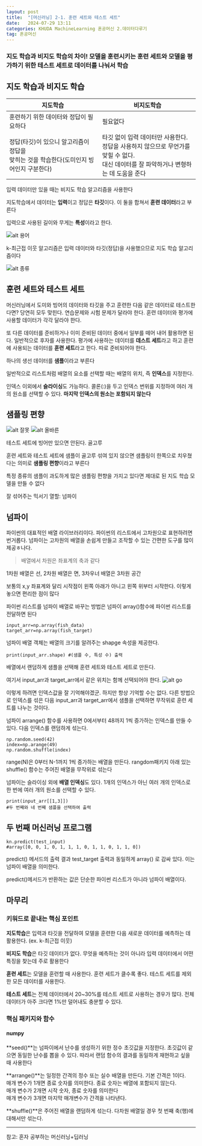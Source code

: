```yaml
---
layout: post
title:  "[머신러닝] 2-1. 훈련 세트와 테스트 세트"
date:   2024-07-29 13:11
categories: KHUDA MachineLearning 혼공머신 2.데이터다루기
tag: 혼공머신
---
```



### 지도 학습과 비지도 학습의 차이! 모델을 훈련시키는 훈련 세트와 모델을 평가하기 위한 테스트 세트로 데이터를 나눠서 학습

## 지도 학습과 비지도 학습

|지도학습|비지도학습|
|------|---|
|훈련하기 위한 데이터와 정답이 필요하다|필요없다|
|정답(타깃)이 있으니 알고리즘이 정답을 <br> 맞히는 것을 학습한다(도미인지 빙어인지 구분한다)|타깃 없이 입력 데이터만 사용한다. <br> 정답을 사용하지 않으므로 무언가를 맞힐 수 없다. <br> 대신 데이터를 잘 파악하거나 변형하는 데 도움을 준다|

입력 데이터만 있을 때는 비지도 학습 알고리즘을 사용한다


지도학습에서 데이터는 **입력**이고 정답은 **타깃**이다. 이 둘을 합쳐서 **훈련 데이터**라고 부른다

입력으로 사용된 길이와 무게는 **특성**이라고 한다.

![alt 용어](/assets/img/2.1용어.png)


k-최근접 이웃 알고리즘은 입력 데이터와 타깃(정답)을 사용했으므로 지도 학습 알고리즘이다

![alt 종류](/assets/img/2.1종류.png)

## 훈련 세트와 테스트 세트
머신러닝에서 도미와 빙어의 데이터와 타깃을 주고 훈련한 다음 같은 데이터로 테스트한다면? 당연히 모두 맞힌다. 연습문제와 시험 문제가 달라야 한다. 훈련 데이터와 평가에 사용할 데이터가 각각 달라야 한다. 

또 다른 데이터를 준비하거나 이미 준비된 데이터 중에서 일부를 떼어 내어 활용하면 된다. 일반적으로 후자를 사용한다. 평가에 사용하는 데이터를 **데스트 세트**라고 하고 훈련에 사용되는 데이터를 **훈련 세트**라고 한다. 따로 준비되어야 한다.

하나의 생선 데이터를 **샘플**이라고 부른다

일반적으로 리스트처럼 배열의 요소를 선택할 때는 배열의 위치, 즉 **인덱스**를 지정한다. 

인덱스 이외에서 **슬라이싱**도 가능하다. 콜론(:)을 두고 인덱스 번위를 지정하여 여러 개의 원소를 선택할 수 있다. **마지막 인덱스의 원소는 포함되지 않는다**

## 샘플링 편향
![alt 잘못](/assets/img/2.1잘못된.png)
![alt 올바른](/assets/img/2.1올바른.png)

테스트 세트에 빙어만 있으면 안된다. 골고루

훈련 세트와 테스트 세트에 샘플이 골고루 섞여 있지 않으면 샘플링이 한쪽으로 치우쳤다는 의미로 **샘플링 편향**이라고 부른다

특정 종류의 샘플이 과도하게 많은 샘플링 편향을 가지고 있다면 제대로 된 지도 학습 모델을 만들 수 없다

잘 섞어주는 믹서기 열할: 넘파이

## 넘파이

파이썬의 대표적인 배열 라이브러리이다. 파이썬의 리스트에서 고차원으로 표현하려면 번거롭다. 넘파이는 고차원의 배열을 손쉽게 만들고 조작할 수 있는 간편한 도구를 많이 제공ㅎ나다. 
> 배열에서 차원은 좌표계의 축과 같다

1차원 배열은 선, 2차원 배열은 면, 3차우너 배열은 3차원 공간

보통의 x,y 좌표계와 달리 시작점이 왼쪽 아래가 아니고 왼쪽 위부터 시작한다. 이렇게 놓으면 편리한 점이 많다

파이썬 리스트를 넘파이 배열로 바꾸는 방법은 넘파이 array()함수에 파이썬 리스트를 전달하면 된다

```
input_arr=np.array(fish_data)
target_arr=np.array(fish_target)
```

넘파이 배열 객체는 배열의 크기를 알려주는 shapge 속성을 제공한다. 
```
print(input_arr.shape) #(샘플 수, 특성 수) 출력
```

배열에서 랜덤하게 샘플을 선택해 훈련 세트와 테스트 세트로 만든다. 

여기서 input_arr과 target_arr에서 같은 위치는 함께 선택되어야 한다. 
![alt go](/assets/img/2.1go.png)

이렇게 하려면 인덱스값을 잘 기억해야겠군. 하지만 항상 기억할 수는 없다. 다른 방법으로 인덱스를 섞은 다음 input_arr과 target_arr에서 샘플을 선택하면 무작위로 훈련 세트를 나누는 것이다. 

넘파이 arrange() 함수를 사용하면 0에서부터 48까지 1씩 증가하는 인덱스를 만들 수 있다. 다음 인덱스를 랜덤하게 섞는다. 
```
np.random.seed(42)
index=np.arange(49)
np.random.shuffle(index)
```

range(N)은 0부터 N-1까지 1씩 증가하는 배열을 만든다. rangdom패키지 아래 있는 shuffle() 함수는 주어진 배열을 무작위로 섞는다

넘파이는 슬라이싱 외에 **배열 인덱싱**도 있다. 1개의 인덱스가 아닌 여러 개의 인덱스로 한 번에 여러 개의 원소를 선택할 수 있다. 

```
print(input_arr[[1,3]])
#두 번째와 네 번째 샘플을 선택하여 출력
```

## 두 번째 머신러닝 프로그램

```
kn.predict(test_input)
#array([0, 0, 1, 0, 1, 1, 1, 0, 1, 1, 0, 1, 1, 0])
```

predict() 메서드의 출력 결과 test_target 출력과 동일하게 array() 로 감싸 있다. 이는 넘파이 배열을 의미한다.

predict()메서드가 반환하는 값은 단순한 파이썬 리스트가 아니라 넘파이 배열이다. 

## 마무리

### 키워드로 끝내는 핵심 포인트
**지도학습**은 입력과 타깃을 전달하여 모델을 훈련한 다음 새로운 데이터를 예측하는 데 활용한다. (ex. k-최근접 이웃)

**비지도 학습**은 타깃 데이터가 없다. 무엇을 예측하는 것이 아니라 입력 데이터에서 어떤 특징을 찾는데 주로 활용한다

**훈련 세트**는 모델을 훈련할 때 사용한다. 훈련 세트가 클수록 좋다. 테스트 세트를 제외한 모든 데이터를 사용한다.

**테스트 세트**는 전체 데이터에서 20~30%를 테스트 세트로 사용하는 경우가 많다. 전체 데이터가 아주 크다면 1%만 덜어내도 충분할 수 있다.


### 핵심 패키지와 함수
#### numpy
**seed()**는 넘파이에서 난수를 생성하기 위한 정수 초깃값을 지정한다. 초깃값이 같으면 동일한 난수를 뽑을 수 있다. 따라서 랜덤 함수의 결과를 동일하게 재현하고 싶을 때 사용한다

**arrange()**는 일정한 간격의 정수 또는 실수 배열을 만든다. 기본 간격은 1이다.     
매개 변수가 1개면 종료 숫자를 의미한다. 종료 숫자는 배열에 포함되지 않는다.     
매개 변수가 2개면 시작 숫자, 종료 숫자를 의미한다    
매개 변수가 3개면 마지막 매개변수가 간격을 나타낸다.

**shuffle()**은 주어진 배열을 랜덤하게 섞는다. 다차원 배열일 경우 첫 번째 축(행)에 대해서만 섞는다.

---
참고: 혼자 공부하는 머신러닝+딥러닝